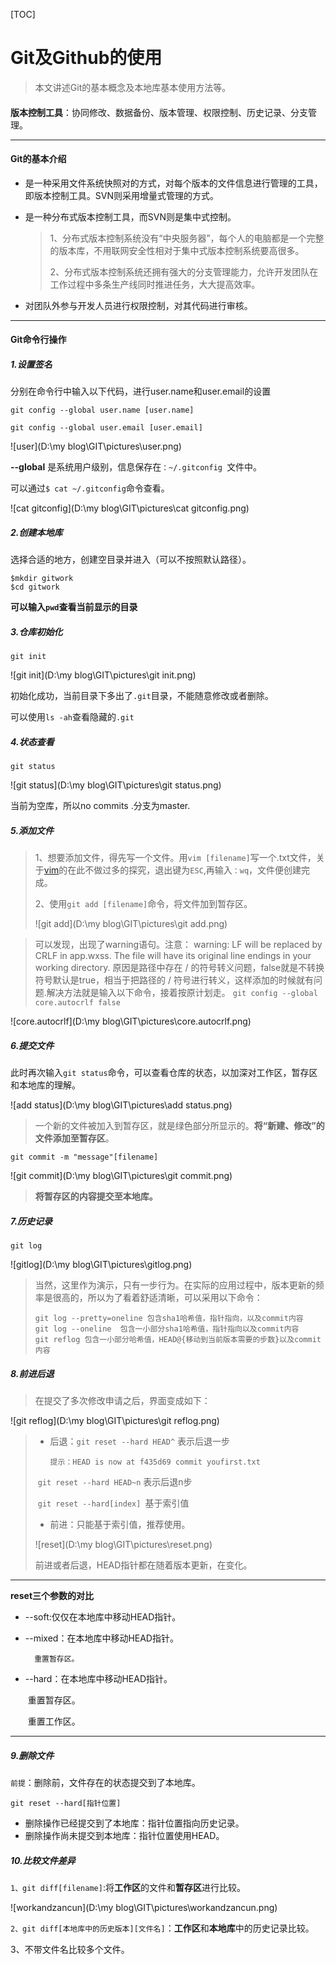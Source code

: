 

[TOC]



# Git及Github的使用

> 本文讲述Git的基本概念及本地库基本使用方法等。

####  

**版本控制工具**：协同修改、数据备份、版本管理、权限控制、历史记录、分支管理。

---



#### Git的基本介绍

- 是一种采用文件系统快照对的方式，对每个版本的文件信息进行管理的工具，即版本控制工具。SVN则采用增量式管理的方式。

- 是一种分布式版本控制工具，而SVN则是集中式控制。

  > 1、分布式版本控制系统没有“中央服务器”，每个人的电脑都是一个完整的版本库，不用联网安全性相对于集中式版本控制系统要高很多。
  >
  > 2、分布式版本控制系统还拥有强大的分支管理能力，允许开发团队在工作过程中多条生产线同时推进任务，大大提高效率。

- 对团队外参与开发人员进行权限控制，对其代码进行审核。

---

#### Git命令行操作

##### 1.设置签名

分别在命令行中输入以下代码，进行user.name和user.email的设置

`git config --global user.name [user.name]`

`git config --global user.email [user.email]`

![user](D:\my blog\GIT\pictures\user.png)

**--global** 是系统用户级别，信息保存在`：~/.gitconfig `文件中。

可以通过`$ cat ~/.gitconfig`命令查看。

![cat gitconfig](D:\my blog\GIT\pictures\cat gitconfig.png)

##### 2.创建本地库

选择合适的地方，创建空目录并进入（可以不按照默认路径）。

```git
$mkdir gitwork
$cd gitwork
```

**可以输入`pwd`查看当前显示的目录**

##### 3.仓库初始化

`git init`

![git init](D:\my blog\GIT\pictures\git init.png)

初始化成功，当前目录下多出了`.git`目录，不能随意修改或者删除。

可以使用`ls -ah`查看隐藏的`.git`

##### 4.状态查看

`git status`

![git status](D:\my blog\GIT\pictures\git status.png)

当前为空库，所以no commits .分支为master.

##### 5.添加文件



> 1、想要添加文件，得先写一个文件。用`vim [filename]`写一个.txt文件，关于[vim](https://www.cnblogs.com/itech/archive/2009/04/17/1438439.html)的在此不做过多的探究，退出键为`ESC`,再输入`：wq`，文件便创建完成。
>
> 2、使用`git add [filename]`命令，将文件加到暂存区。
>
> ![git add](D:\my blog\GIT\pictures\git add.png)

> 可以发现，出现了warning语句。注意：
> warning: LF will be replaced by CRLF in app.wxss.
> The file will have its original line endings in your working directory.
> 原因是路径中存在 / 的符号转义问题，false就是不转换符号默认是true，相当于把路径的 / 符号进行转义，这样添加的时候就有问题.解决方法就是输入以下命令，接着按原计划走。
> `git config --global core.autocrlf false`

![core.autocrlf](D:\my blog\GIT\pictures\core.autocrlf.png)

##### 6.提交文件

此时再次输入`git status`命令，可以查看仓库的状态，以加深对工作区，暂存区和本地库的理解。

![add status](D:\my blog\GIT\pictures\add status.png)

> 一个新的文件被加入到暂存区，就是绿色部分所显示的。**将“新建、修改”的文件添加至暂存区**。

`git commit -m "message"[filename]`

![git commit](D:\my blog\GIT\pictures\git commit.png)

> **将暂存区的内容提交至本地库。**

##### 7.历史记录

`git log`

![gitlog](D:\my blog\GIT\pictures\gitlog.png)

> 当然，这里作为演示，只有一步行为。在实际的应用过程中，版本更新的频率是很高的，所以为了看着舒适清晰，可以采用以下命令：
>
> ```git
> git log --pretty=oneline 包含sha1哈希值，指针指向，以及commit内容
> git log --oneline  包含一小部分sha1哈希值，指针指向以及commit内容
> git reflog 包含一小部分哈希值，HEAD@{移动到当前版本需要的步数}以及commit内容
> ```

##### 8.前进后退

> 在提交了多次修改申请之后，界面变成如下：

![git reflog](D:\my blog\GIT\pictures\git reflog.png)

> - 后退：`git reset --hard HEAD^` 表示后退一步
>
>   `提示：HEAD is now at f435d69 commit youfirst.txt`
>
> ​	`git reset --hard HEAD~n` 表示后退n步
>
> ​	`git reset --hard[index] `基于索引值
>
> - 前进：只能基于索引值，推荐使用。
>
> ![reset](D:\my blog\GIT\pictures\reset.png)
>
> 前进或者后退，HEAD指针都在随着版本更新，在变化。

---

**reset三个参数的对比**

- --soft:仅仅在本地库中移动HEAD指针。

- --mixed：在本地库中移动HEAD指针。

   		重置暂存区。

- --hard：在本地库中移动HEAD指针。

  ​		重置暂存区。

  ​		重置工作区。

---

##### 9.删除文件

`前提`：删除前，文件存在的状态提交到了本地库。

`git reset --hard[指针位置]`

- 删除操作已经提交到了本地库：指针位置指向历史记录。
- 删除操作尚未提交到本地库：指针位置使用HEAD。

##### 10.比较文件差异

`1、git diff[filename]`:将**工作区**的文件和**暂存区**进行比较。

![workandzancun](D:\my blog\GIT\pictures\workandzancun.png)

`2、git diff[本地库中的历史版本][文件名]`：**工作区**和**本地库**中的历史记录比较。

3、不带文件名比较多个文件。